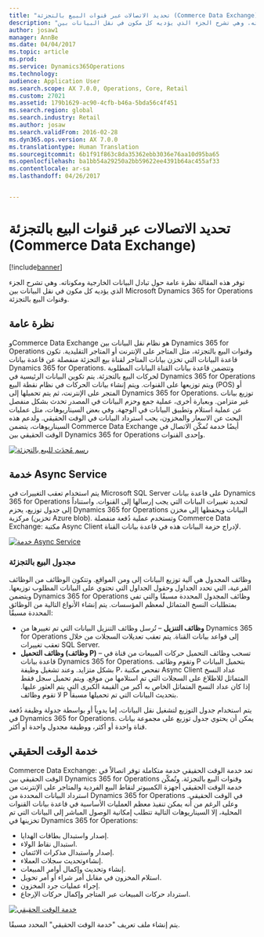 ```yaml
---
title: "تحديد الاتصالات عبر قنوات البيع بالتجزئة (Commerce Data Exchange)"
description: "توفر هذه المقالة نظرة عامة حول تبادل البيانات الخارجية ومكوناته. وهي تشرح الجزء الذي يؤديه كل مكون في نقل البيانات بين Microsoft Dynamics 365 for Operations وقنوات البيع بالتجزئة."
author: josaw1
manager: AnnBe
ms.date: 04/04/2017
ms.topic: article
ms.prod: 
ms.service: Dynamics365Operations
ms.technology: 
audience: Application User
ms.search.scope: AX 7.0.0, Operations, Core, Retail
ms.custom: 27021
ms.assetid: 179b1629-ac90-4cfb-b46a-5bda56c4f451
ms.search.region: global
ms.search.industry: Retail
ms.author: josaw
ms.search.validFrom: 2016-02-28
ms.dyn365.ops.version: AX 7.0.0
ms.translationtype: Human Translation
ms.sourcegitcommit: 6b1f91f863c8da35362ebb3036e76aa10d95ba65
ms.openlocfilehash: ba1bb54a29250a2bb59622ee4391b64ac455af33
ms.contentlocale: ar-sa
ms.lasthandoff: 04/26/2017


---
```


# <a name="define-retail-channel-communications-commerce-data-exchange"></a>تحديد الاتصالات عبر قنوات البيع بالتجزئة (Commerce Data Exchange)

[!include[banner](../includes/banner.md)]


توفر هذه المقالة نظرة عامة حول تبادل البيانات الخارجية ومكوناته. وهي تشرح الجزء الذي يؤديه كل مكون في نقل البيانات بين Microsoft Dynamics 365 for Operations وقنوات البيع بالتجزئة.

<a name="overview"></a>نظرة عامة
--------

وCommerce Data Exchange هو نظام نقل البيانات بين Dynamics 365 for Operations وقنوات البيع بالتجزئة، مثل المتاجر على الإنترنت أو المتاجر التقليدية. تكون قاعدة البيانات التي تخزن بيانات المتاجر لقناة بيع التجزئة منفصلة عن قاعدة بيانات Dynamics 365 for Operations. وتتضمن قاعدة بيانات القناة البيانات المطلوبة لحركات البيع بالتجزئة. يتم تكوين البيانات الرئيسية في Dynamics 365 for Operations ويتم توزيعها على القنوات. ويتم إنشاء بيانات الحركات في نظام نقطة البيع (POS) أو المتجر على الإنترنت، ثم يتم تحميلها إلى Dynamics 365 for Operations. توزيع بيانات غير متزامن. وبعبارة أخرى، عملية جمع وحزم البيانات في المصدر تحدث بشكل منفصل عن عملية استلام وتطبيق البيانات في الوجهة. وفي بعض السيناريوهات، مثل عمليات البحث عن الاسعار والمخزون، يجب استرداد البيانات في الوقت الحقيقي. ولدعم هذه السيناريوهات، يتضمن Commerce Data Exchange أيضًا خدمة تُمكّن الاتصال في الوقت الحقيقي بين Dynamics 365 for Operations وإحدى القنوات. 

[![رسم مُحدَث للبيع بالتجزئة](./media/updated-retail-graphic.png)](./media/updated-retail-graphic.png)  

## <a name="async-service"></a>خدمة Async Service
يتم استخدام تعقب التغييرات في Microsoft SQL Server على قاعدة بيانات Dynamics 365 for Operations لتحديد تغييرات البيانات التي يجب إرسالها إلى القنوات. واستناداً إلى جدول توزيع، يحزم Dynamics 365 for Operations البيانات ويحفظها إلى مخزن مركزية (تخزين Azure blob). وتستخدم عملية دُفعة منفصلة Commerce Data Exchange: مكتبة Async Client لإدراج حزمة البيانات هذه في قاعدة بيانات القناة. 

[![خدمة Async Service](./media/async-300x239.png)](./media/async.png)

### <a name="retail-scheduler"></a>مجدول البيع بالتجزئة

وظائف المجدول هي آلية توزيع البيانات إلى ومن المواقع. وتتكون الوظائف من الوظائف الفرعية، التي تحدد الجداول وحقول الجداول التي تحتوي على البيانات المطلوب توزيعها. ويتضمن Dynamics 365 for Operations وظائف المجدول المحددة مسبقًا والتي تفي بمتطلبات النسخ المتماثل لمعظم المؤسسات. يتم إنشاء الأنواع التالية من الوظائق المحددة مسبقًا:

-   **وظائف التنزيل** – تُرسل وظائف التنزيل البيانات التي تم تغييرها من Dynamics 365 for Operations إلى قواعد بيانات القناة. يتم تعقب تعديلات السجلات من خلال تعقب تغييرات SQL Server.
-   **وظائف التحميل (وظائف P)** – تسحب وظائف التحميل حركات المبيعات من قناة في قاعدة بيانات Dynamics 365 for Operations. وتقوم وظائف P بتحميل البيانات بشكل متزايد. وعند تشغيل وظيفة P، تفحص مكتبة Async Client عداد النسخ المتماثل للاطلاع على السجلات التي تم استلامها من موقع. ويتم تحميل سجل فقط إذا كان عداد النسخ المتماثل الخاص به أكبر من القيمة الكبرى التي يتم العثور عليها. لا تقوم وظائف P بتحديث البيانات التي تم تحميلها مسبقاً.

يتم استخدام جدول التوزيع لتشغيل نقل البيانات، إما يدوياً أو بواسطة جدولة وظيفة دُفعة في Dynamics 365 for Operations. يمكن أن يحتوي جدول توزيع على مجموعة بيانات قناة واحدة أو أكثر، ووظيفة مجدول واحدة أو أكثر.

## <a name="realtime-service"></a>خدمة الوقت الحقيقي
Commerce Data Exchange: تعد خدمة الوقت الحقيقي خدمة متكاملة توفر اتصالاً في الوقت الحقيقي بين Dynamics 365 for Operations وقنوات البيع بالتجزئة. وتُمكّن خدمة الوقت الحقيقي أجهزة الكمبيوتر لنقاط البيع الفردية والمتاجر على الإنترنت من استرداد البيانات المحددة من Dynamics 365 for Operations في الوقت الحقيقي. وعلى الرغم من أنه يمكن تنفيذ معظم العمليات الأساسية في قاعدة بيانات القنوات المحلية، إلا السيناريوهات التالية تتطلب إمكانية الوصول المباشر إلى البيانات التي تم تخزينها في Dynamics 365 for Operations:

-   إصدار واستبدال بطاقات الهدايا.
-   استبدال نقاط الولاء.
-   إصدار واستبدال مذكرات الائتمان.
-   إنشاءوتحديث سجلات العملاء.
-   إنشاء وتحديث وإكمال أوامر المبيعات.
-   استلام المخزون في مقابل أمر شراء أو أمر تحويل.
-   إجراء عمليات جرد المخزون.
-   استرداد حركات المبيعات عبر المتاجر وإكمال حركات الإرجاع.

[![خدمة الوقت الحقيقي](./media/rts.png)](./media/rts.png) 

يتم إنشاء ملف تعريف "خدمة الوقت الحقيقي" المحدد مسبقًا.




